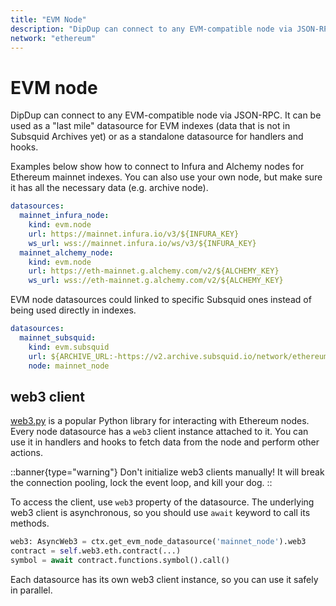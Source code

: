 ```yaml
---
title: "EVM Node"
description: "DipDup can connect to any EVM-compatible node via JSON-RPC. It can be used as a last mile datasource for EVM indexes (data that is not in Subsquid Archives yet) or as a standalone datasource for handlers and hooks."
network: "ethereum"
---
```


# EVM node

DipDup can connect to any EVM-compatible node via JSON-RPC. It can be used as a "last mile" datasource for EVM indexes (data that is not in Subsquid Archives yet) or as a standalone datasource for handlers and hooks.

Examples below show how to connect to Infura and Alchemy nodes for Ethereum mainnet indexes. You can also use your own node, but make sure it has all the necessary data (e.g. archive node).

```yaml [dipdup.yaml]
datasources:
  mainnet_infura_node:
    kind: evm.node
    url: https://mainnet.infura.io/v3/${INFURA_KEY}
    ws_url: wss://mainnet.infura.io/ws/v3/${INFURA_KEY}
  mainnet_alchemy_node:
    kind: evm.node
    url: https://eth-mainnet.g.alchemy.com/v2/${ALCHEMY_KEY}
    ws_url: wss://eth-mainnet.g.alchemy.com/v2/${ALCHEMY_KEY}
```

EVM node datasources could linked to specific Subsquid ones instead of being used directly in indexes.

```yaml [dipdup.yaml]
datasources:
  mainnet_subsquid:
    kind: evm.subsquid
    url: ${ARCHIVE_URL:-https://v2.archive.subsquid.io/network/ethereum-mainnet}
    node: mainnet_node
```

## web3 client

[web3.py](https://web3py.readthedocs.io/en/stable/) is a popular Python library for interacting with Ethereum nodes. Every node datasource has a `web3` client instance attached to it. You can use it in handlers and hooks to fetch data from the node and perform other actions.

::banner{type="warning"}
Don't initialize web3 clients manually! It will break the connection pooling, lock the event loop, and kill your dog.
::

To access the client, use `web3` property of the datasource. The underlying web3 client is asynchronous, so you should use `await` keyword to call its methods.

```python
web3: AsyncWeb3 = ctx.get_evm_node_datasource('mainnet_node').web3
contract = self.web3.eth.contract(...)
symbol = await contract.functions.symbol().call() 
```

Each datasource has its own web3 client instance, so you can use it safely in parallel.
